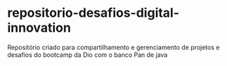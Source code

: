 # repositorio-desafios-digital-innovation
Repositório criado para compartilhamento e gerenciamento de projetos e desafios do bootcamp da Dio com o banco Pan de java
